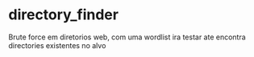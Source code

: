 # directory_finder
Brute force em diretorios web, com uma wordlist ira testar ate encontra directories  existentes no alvo
